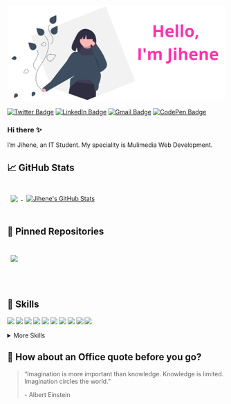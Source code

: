 [![Jihene's GitHub Banner](./jiji.png)](https://jihene.dev)
<br>

[![Twitter Badge](https://img.shields.io/badge/Twitter-Profile-informational?style=flat&logo=twitter&logoColor=white&color=F935AE)](https://twitter.com/jiheneguetari)
[![LinkedIn Badge](https://img.shields.io/badge/LinkedIn-Profile-informational?style=flat&logo=linkedin&logoColor=white&color=F935AE)](https://www.linkedin.com/in/jihene-guetari-a00908264/)
[![Gmail Badge](https://img.shields.io/badge/Gmail-Profile-informational?style=flat&logo=gmail&logoColor=white&color=F935AE)](https://mail.google.com/mail/u/0/?pli=1#inbox)
[![CodePen Badge](https://img.shields.io/badge/CodePen-Profile-informational?style=flat&logo=codepen&logoColor=white&color=F935AE)](https://codepen.io/jiheneguetari)
  
### Hi there :sparkles:
I’m Jihene, an IT Student. My speciality is Mulimedia Web Development.

## &#x1f4c8; GitHub Stats
<br>

<a href="https://github.com/jiheneguetari">
  <img align="center" style="margin:0.5rem" src="https://github-readme-stats.vercel.app/api/top-langs/?username=jiheneguetari&hide=html,css&title_color=ffffff&text_color=c9cacc&icon_color=F935AE&bg_color=3E4E60" />
</a>

<a href="https://github.com/jiheneguetari">
  <img align="center" style="margin:0.5rem" src="https://github-readme-stats.vercel.app/api?username=jiheneguetari&show_icons=true&line_height=27&count_private=true&title_color=ffffff&text_color=c9cacc&icon_color=F935AE&bg_color=3E4E60" alt="Jihene's GitHub Stats" />
</a>

<br>
<br>

## 📌 Pinned Repositories

<br>

<a href="https://github.com/jiheneguetari/application">
  <img align="center" style="margin:0.5rem" src="https://github-readme-stats.vercel.app/api/pin/?username=jiheneguetari&repo=application&title_color=ffffff&text_color=c9cacc&icon_color=F935AE&bg_color=3E4E60" />
</a>

<br><br>

## 💼 Skills

![](https://img.shields.io/badge/Code-Angular-informational?style=flat&logo=angular&logoColor=white&color=F935AE)
![](https://img.shields.io/badge/Code-JavaScript-informational?style=flat&logo=JavaScript&logoColor=white&color=F935AE)
![](https://img.shields.io/badge/Code-TypeScript-informational?style=flat&logo=TypeScript&logoColor=white&color=F935AE)
![](https://img.shields.io/badge/Code-Java-informational?style=flat&logo=Java&logoColor=white&color=F935AE)
![](https://img.shields.io/badge/Code-C-informational?style=flat&logo=c-sharp&logoColor=white&color=F935AE)
![](https://img.shields.io/badge/Code-NodeJs-informational?style=flat&logo=node.js&logoColor=white&color=F935AE)
![](https://img.shields.io/badge/Code-Python-informational?style=flat&logo=Python&logoColor=white&color=F935AE)
![](https://img.shields.io/badge/Code-Express-informational?style=flat&logo=Express&logoColor=white&color=F935AE)
![](https://img.shields.io/badge/Code-MongoDB-informational?style=flat&logo=MongoDB&logoColor=white&color=F935AE)
![](https://img.shields.io/badge/Code-MySQL-informational?style=flat&logo=MySQL&logoColor=white&color=F935AE)
<details>
<summary>More Skills</summary>

![](https://img.shields.io/badge/Style-CSS-informational?style=flat&logo=css3&logoColor=white&color=3E4E60)
![](https://img.shields.io/badge/Style-HTML-informational?style=flat&logo=Tailwind-CSS&logoColor=white&color=3E4E60)
![](https://img.shields.io/badge/Tools-Postman-informational?style=flat&logo=Postman&logoColor=white&color=3E4E60)
![](https://img.shields.io/badge/Tools-Photoshop-informational?style=flat&logo=Adobe-Photoshop&logoColor=white&color=3E4E60)
![](https://img.shields.io/badge/Tools-Illustrator-informational?style=flat&logo=Adobe-Illustrator&logoColor=white&color=3E4E60)
![](https://img.shields.io/badge/Tools-AdobeXD-informational?style=flat&logo=Adobe-XD&logoColor=white&color=3E4E60)
![](https://img.shields.io/badge/Tools-GitHub-informational?style=flat&logo=GitHub&logoColor=white&color=3E4E60)
![](https://img.shields.io/badge/Tools-Figma-informational?style=flat&logo=Postman&logoColor=white&color=3E4E60)

</details>

## 📣 How about an Office quote before you go?

> “Imagination is more important than knowledge. Knowledge is limited. Imagination circles the world.”
>
> <p>- Albert Einstein</p>
